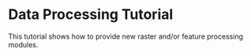 # Data Processing Tutorial

This tutorial shows how to provide new raster and/or feature processing modules.